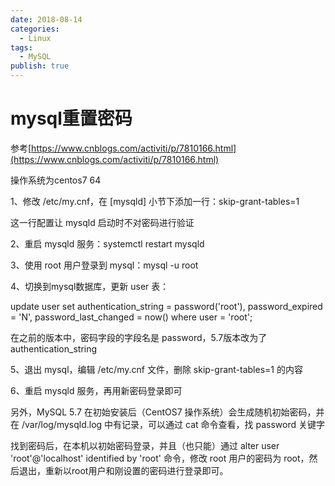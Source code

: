 ```yaml
---
date: 2018-08-14
categories:
  - Linux
tags:
  - MySQL
publish: true
---
```


# mysql重置密码

参考[https://www.cnblogs.com/activiti/p/7810166.html](https://www.cnblogs.com/activiti/p/7810166.html)

操作系统为centos7 64

1、修改 /etc/my.cnf，在 [mysqld] 小节下添加一行：skip-grant-tables=1

这一行配置让 mysqld 启动时不对密码进行验证

2、重启 mysqld 服务：systemctl restart mysqld

3、使用 root 用户登录到 mysql：mysql -u root

4、切换到mysql数据库，更新 user 表：

update user set authentication_string = password('root'), password_expired = 'N', password_last_changed = now() where user = 'root';

在之前的版本中，密码字段的字段名是 password，5.7版本改为了 authentication_string

5、退出 mysql，编辑 /etc/my.cnf 文件，删除 skip-grant-tables=1 的内容

6、重启 mysqld 服务，再用新密码登录即可

另外，MySQL 5.7 在初始安装后（CentOS7 操作系统）会生成随机初始密码，并在 /var/log/mysqld.log 中有记录，可以通过 cat 命令查看，找 password 关键字

找到密码后，在本机以初始密码登录，并且（也只能）通过 alter user 'root'@'localhost' identified by 'root' 命令，修改 root 用户的密码为 root，然后退出，重新以root用户和刚设置的密码进行登录即可。
